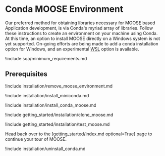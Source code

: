 # Conda MOOSE Environment

Our preferred method for obtaining libraries necessary for MOOSE based
Application development, is via Conda's myriad array of libraries. Follow these
instructions to create an environment on your machine using Conda. At this time,
an option to install MOOSE directly on a Windows system is not yet supported.
On-going efforts are being made to add a conda installation option for Windows,
and an experimental [WSL](installation/windows10.md) option is available.


!include sqa/minimum_requirements.md

## Prerequisites

!include installation/remove_moose_environment.md

!include installation/install_miniconda.md

!include installation/install_conda_moose.md

!include getting_started/installation/clone_moose.md

!include getting_started/installation/test_moose.md

Head back over to the [getting_started/index.md optional=True] page to continue your tour of MOOSE.

!include installation/uninstall_conda.md

